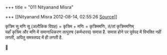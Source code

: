 +++
title = "011 Nityanand Misra"

+++
[[Nityanand Misra	2012-08-14, 02:55:26 [Source](https://groups.google.com/g/bvparishat/c/Oa3TAMHD2S8)]]



कृत्रिम सु मणि सु (अलौकिक विग्रह) = कृत्रिम + मणिः = कृत्रिममणिः, तं/तां कृत्रिममणिम्  
यहाँ कृत्रिम और मणि में समानाधिकरण तत्पुरुष (कर्मधारय) समास है. समास होने पर पूर्वपद में विभक्ति नहीं लगती, अपितु समस्तपद में ही लगती है.  



